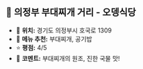 ## 🍖 의정부 부대찌개 거리 - 오뎅식당
- 📍 **위치:** 경기도 의정부시 호국로 1309
- 🍴 **메뉴 추천:** 부대찌개, 공기밥
- ⭐ **평점:** 4/5
- 💬 **코멘트:** 부대찌개의 원조, 진한 국물 맛!
